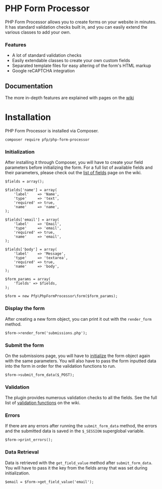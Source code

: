PHP Form Processor
===================

PHP Form Processor allows you to create forms on your website in minutes. It has standard validation checks built in, and you can easily extend the various classes to add your own.

### Features

  - A lot of standard validation checks
  - Easily extendable classes to create your own custom fields
  - Separated template files for easy altering of the form's HTML markup
  - Google reCAPTCHA integration

## Documentation

The more in-depth features are explained with pages on the [wiki]

# Installation

PHP Form Processor is installed via Composer.

```
composer require pfp/php-form-processor
```

### <a name="initialize"></a>Initialization

After installing it through Composer, you will have to create your field parameters before initializing the form. For a full list of available fields and their parameters, please check out the [list of fields] page on the wiki.

```
$fields = array();

$fields['name'] = array(
	'label'    => 'Name',
	'type'     => 'text',
	'required' => true,
	'name'     => 'name',
);

$fields['email'] = array(
	'label'    => 'Email',
	'type'     => 'email',
	'required' => true,
	'name'     => 'email',
);

$fields['body'] = array(
	'label'    => 'Message',
	'type'     => 'textarea',
	'required' => true,
	'name'     => 'body',
);

$form_params = array(
	'fields' => $fields,
);

$form = new Pfp\PhpFormProcessor\form($form_params);
```

### Display the form

After creating a new form object, you can print it out with the `render_form` method.

```
$form->render_form('submissions.php');
```

### Submit the form

On the submissions page, you will have to [initialize](#initialize) the form object again with the same parameters. You will also have to pass the form inputted data into the form in order for the validation functions to run.

```
$form->submit_form_data($_POST);
```

### Validation

The plugin provides numerous validation checks to all the fields. See the full list of [validation functions] on the wiki.

### Errors

If there are any errors after running the `submit_form_data` method, the errors and the submitted data is saved in the `$_SESSION` superglobal variable.

```
$form->print_errors();
```

### Data Retrieval

Data is retrieved with the `get_field_value` method after `submit_form_data`. You will have to pass it the key from the fields array that was set during initialization.

```
$email = $form->get_field_value('email');
```

[wiki]: <https://github.com/Richard1320/php-form-processor/wiki>
[list of fields]: <https://github.com/Richard1320/php-form-processor/wiki/Field-Parameters>
[validation functions]: <https://github.com/Richard1320/php-form-processor/wiki/Field-Class-Tree-&-Validation-Functions>
